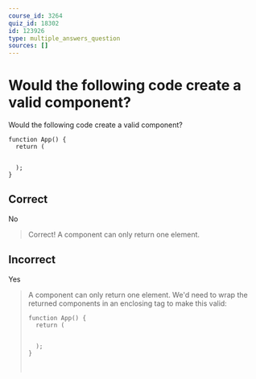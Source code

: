 ```yaml
---
course_id: 3264
quiz_id: 18302
id: 123926
type: multiple_answers_question
sources: []
---
```


# Would the following code create a valid component?

Would the following code create a valid component?

```
function App() {
  return (
    
    
  );
}
```

## Correct

No

> Correct! A component can only return one element.

## Incorrect

Yes

> A component can only return one element. We'd need to wrap the returned
> components in an enclosing tag to make this valid:
> 
> ```
> function App() {
>   return (    
>       
>           
>   );
> }
> ```
> 
> &nbsp;
